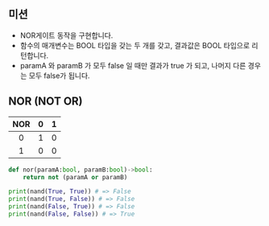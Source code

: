 
## 미션

- NOR게이트 동작을 구현합니다.
- 함수의 매개변수는 BOOL 타입을 갖는 두 개를 갖고, 결과값은 BOOL 타입으로 리턴합니다.
- paramA 와 paramB 가 모두 false 일 때만 결과가 true 가 되고, 나머지 다른 경우는 모두 false가 됩니다.


## NOR (NOT OR)

NOR | 0 | 1
:---------:  | :-----------: | :-----------:
0	| 1 | 0
1	| 0 | 0


```python
def nor(paramA:bool, paramB:bool)->bool:
    return not (paramA or paramB)

print(nand(True, True)) # => False
print(nand(True, False)) # => False
print(nand(False, True)) # => False
print(nand(False, False)) # => True
```